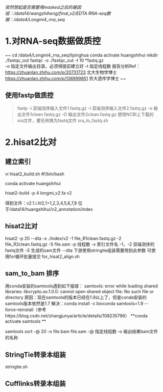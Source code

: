 _突然想起是否需要用masked之后的基因组：/data14/wangzhiheng/final_v2/EDTA
RNA-seq数据：/data4/Longmi4_rna_seq_
# 1.对RNA-seq数据做质控
~~
cd /data4/Longmi4_rna_seq/lipinghua
conda activate huangshihui
mkdir ./fastqc_out
fastqc -o ./fastqc_out -t 10 *fastq.gz    
-o 指定文件输出目录，必须得提前建立好
-t 指定线程数
报告分析Ref：
https://zhuanlan.zhihu.com/p/20731723 北大生物学博士
https://zhuanlan.zhihu.com/p/136999851 农大遗传学博士
~~
## 使用fastp做质控
> fastp -i 双端测序输入文件1.fastq.gz -I 双端测序输入文件2.fastq.gz -o 输出文件1clean.fastq.gz -O 输出文件2clean.fastq.gz
使用NCBI上下载的sra文件，要先转换为fastq文件 sra_to_fastq.sh

# 2.hisat2比对
## 建立索引
vi hisat2_build.sh
  #!/bin/bash
  
  conda activate huangshihui
  
  hisat2-build -p 4 longmi_v2.fa v2

得到文件：v2.1.$i.ht2,$1=1,2,3,4,5,6,7,8 位于/data14/huangshihui/v2_annotation/index
## hisat2比对
hisat2 -p 20 --dta -x ./index/v2 -1 file_R1clean.fastq.gz -2 file_R2clean.fastq.gz -S file.sam
-p 线程数
-x 索引文件名
-1，-2 双端测序的fastq文件
-S 生成的sam文件
--dta 下游使用stringtie组装需要用到此参数
可使用for循环批量提交 for_hisat2_align.sh
## sam_to_bam 排序
用conda安装的samtools遇到如下报错：
samtools: error while loading shared libraries: libcrypto.so.1.0.0: cannot open shared object file: No such file or directory
原因：现在samtools的版本已经在1.9以上了，但是conda安装的samtools版本依然是1.7
解决：conda install -c bioconda samtools=1.9 --force-reinstall（参考https://blog.csdn.net/zhangjunya/article/details/108235796）
**conda activate samtools **

samtools sort -@ 20 -o file.bam file.sam
-@ 指定线程数
-o 输出结果bam文件的名称
## StringTie转录本组装
stringtie.sh
## Cufflinks转录本组装





